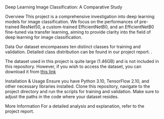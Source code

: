 Deep Learning Image Classification: A Comparative Study

Overview
This project is a comprehensive investigation into deep learning models for image classification. We focus on the performances of pre-trained ResNet50, a custom-trained EfficientNetB0, and an EfficientNetB0 fine-tuned via transfer learning, aiming to provide clarity into the field of deep learning for image classification.

Data
Our dataset encompasses ten distinct classes for training and validation. Detailed class distribution can be found in our project report.
.

The dataset used in this project is quite large (1.46GB) and is not included in this repository. However, if you wish to access the dataset, you can download it from [this link](https://drive.google.com/file/d/1g1i1d4lElcQVft1WqJlEr5gGxcdioNzC/view?usp=sharing) 

Installation & Usage
Ensure you have Python 3.10, TensorFlow 2.10, and other necessary libraries installed. Clone this repository, navigate to the project directory and run the scripts for training and validation. Make sure to adjust the paths in the code where your dataset resides.

More Information
For a detailed analysis and explanation, refer to the project report.
